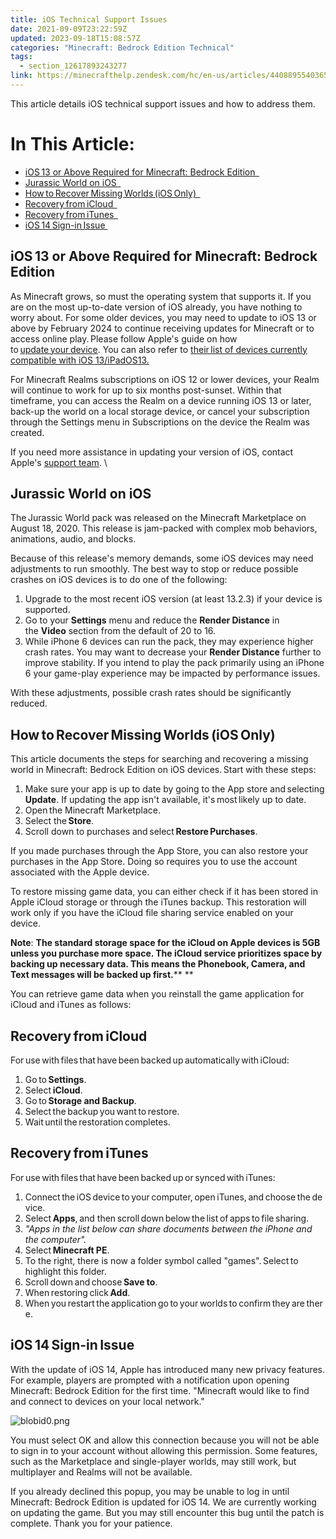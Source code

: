 ```yaml
---
title: iOS Technical Support Issues
date: 2021-09-09T23:22:59Z
updated: 2023-09-18T15:08:57Z
categories: "Minecraft: Bedrock Edition Technical"
tags:
  - section_12617893243277
link: https://minecrafthelp.zendesk.com/hc/en-us/articles/4408895540365-iOS-Technical-Support-Issues
---
```


This article details iOS technical support issues and how to address them.

# In This Article:

-   [iOS 13 or Above Required for Minecraft: Bedrock Edition  ](https://minecrafthelp.zendesk.com/hc/en-us/articles/4408895540365-iOS-Technical-Support-Issues#h_01GK59CA9JHXSWEE23P9KN4N1N)
-   [Jurassic World on iOS  ](https://minecrafthelp.zendesk.com/hc/en-us/articles/4408895540365-iOS-Technical-Support-Issues#h_01GK59CF232QG53VNM8MNCCGMJ)
-   [How to Recover Missing Worlds (iOS Only)  ](https://minecrafthelp.zendesk.com/hc/en-us/articles/4408895540365-iOS-Technical-Support-Issues#h_01GK59CM28H4SVR0DV94FNYXDC)
-   [Recovery from iCloud  ](https://minecrafthelp.zendesk.com/hc/en-us/articles/4408895540365-iOS-Technical-Support-Issues#h_01GK59CS6B8R1PQ2YDZ09HHQ62)
-   [Recovery from iTunes  ](https://minecrafthelp.zendesk.com/hc/en-us/articles/4408895540365-iOS-Technical-Support-Issues#h_01GK59CYBV4V0VDEG7NNM88CN2)
-   [iOS 14 Sign-in Issue ](https://minecrafthelp.zendesk.com/hc/en-us/articles/4408895540365-iOS-Technical-Support-Issues#h_01GK59D35BW6M442XEMNNPJW4T)

## iOS 13 or Above Required for Minecraft: Bedrock Edition  

As Minecraft grows, so must the operating system that supports it. If you are on the most up-to-date version of iOS already, you have nothing to worry about. For some older devices, you may need to update to iOS 13 or above by February 2024 to continue receiving updates for Minecraft or to access online play. Please follow Apple's guide on how to [update your device](https://support.apple.com/en-us/HT204204). You can also refer to [their list of devices currently compatible with iOS 13/iPadOS13.](https://support.apple.com/en-us/HT210327)

For Minecraft Realms subscriptions on iOS 12 or lower devices, your Realm will continue to work for up to six months post-sunset. Within that timeframe, you can access the Realm on a device running iOS 13 or later, back-up the world on a local storage device, or cancel your subscription through the Settings menu in Subscriptions on the device the Realm was created.

If you need more assistance in updating your version of iOS, contact Apple's [support team](https://support.apple.com/). \

## Jurassic World on iOS  

The Jurassic World pack was released on the Minecraft Marketplace on August 18, 2020. This release is jam-packed with complex mob behaviors, animations, audio, and blocks.

Because of this release's memory demands, some iOS devices may need adjustments to run smoothly. The best way to stop or reduce possible crashes on iOS devices is to do one of the following: 

1.  Upgrade to the most recent iOS version (at least 13.2.3) if your device is supported. 
2.  Go to your **Settings** menu and reduce the **Render Distance** in the **Video** section from the default of 20 to 16. 
3.  While iPhone 6 devices can run the pack, they may experience higher crash rates. You may want to decrease your **Render Distance** further to improve stability. If you intend to play the pack primarily using an iPhone 6 your game-play experience may be impacted by performance issues. 

With these adjustments, possible crash rates should be significantly reduced. 

## How to Recover Missing Worlds (iOS Only)  

This article documents the steps for searching and recovering a missing world in Minecraft: Bedrock Edition on iOS devices. Start with these steps:  

1.  Make sure your app is up to date by going to the App store and selecting **Update**. If updating the app isn\'t available, it\'s most likely up to date.  
2.  Open the Minecraft Marketplace.  
3.  Select the **Store**.  
4.  Scroll down to purchases and select **Restore Purchases**.  

If you made purchases through the App Store, you can also restore your purchases in the App Store. Doing so requires you to use the account associated with the Apple device. 

To restore missing game data, you can either check if it has been stored in Apple iCloud storage or through the iTunes backup. This restoration will work only if you have the iCloud file sharing service enabled on your device.  

**Note**: **The standard storage space for the iCloud on Apple devices is 5GB unless you purchase more space. The iCloud service prioritizes space by backing up necessary data. This means the Phonebook, Camera, and Text messages will be backed up first.**** **

You can retrieve game data when you reinstall the game application for iCloud and iTunes as follows: 

## Recovery from iCloud  

For use with files that have been backed up automatically with iCloud:  

1.  Go to **Settings**.  
2.  Select **iCloud**.  
3.  Go to **Storage and Backup**.  
4.  Select the backup you want to restore.  
5.  Wait until the restoration completes.   

## Recovery from iTunes  

For use with files that have been backed up or synced with iTunes:  

1.  Connect the iOS device to your computer, open iTunes, and choose the device.  
2.  Select **Apps**, and then scroll down below the list of apps to file sharing.  
3.  *\"Apps in the list below can share documents between the iPhone and the computer\".*  
4.  Select **Minecraft PE**.  
5.  To the right, there is now a folder symbol called \"games\". Select to highlight this folder.  
6.  Scroll down and choose **Save to**.  
7.  When restoring click **Add**.  
8.  When you restart the application go to your worlds to confirm they are there.  

## iOS 14 Sign-in Issue 

With the update of iOS 14, Apple has introduced many new privacy features. For example, players are prompted with a notification upon opening Minecraft: Bedrock Edition for the first time. "Minecraft would like to find and connect to devices on your local network." 

![blobid0.png](https://minecrafthelp.zendesk.com/hc/article_attachments/4408902743181) 

You must select OK and allow this connection because you will not be able to sign in to your account without allowing this permission. Some features, such as the Marketplace and single-player worlds, may still work, but multiplayer and Realms will not be available. 

If you already declined this popup, you may be unable to log in until Minecraft: Bedrock Edition is updated for iOS 14. We are currently working on updating the game. But you may still encounter this bug until the patch is complete. Thank you for your patience.
